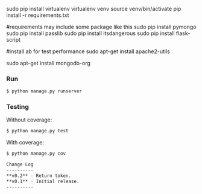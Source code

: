 sudo pip install virtualenv
virtualenv venv
source venv/bin/activate
pip install -r requirements.txt

#requirements may include some package like this
sudo pip install pymongo
sudo pip install passlib
sudo pip install itsdangerous
sudo pip install flask-script

#install ab for test performance
sudo apt-get install apache2-utils

sudo apt-get install mongodb-org


### Run
```sh
$ python manage.py runserver
```

### Testing
Without coverage:
```sh
$ python manage.py test
```

With coverage:
```sh
$ python manage.py cov

Change Log
----------
**v0.2** - Return token.
**v0.1** - Initial release.
----------
